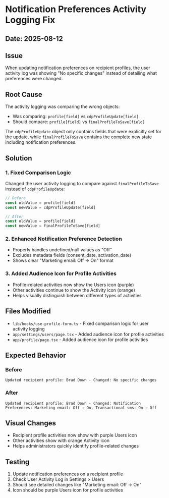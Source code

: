 # Notification Preferences Activity Logging Fix

## Date: 2025-08-12

## Issue
When updating notification preferences on recipient profiles, the user activity log was showing "No specific changes" instead of detailing what preferences were changed.

## Root Cause
The activity logging was comparing the wrong objects:
- Was comparing: `profile[field]` vs `cdpProfileUpdate[field]`
- Should compare: `profile[field]` vs `finalProfileToSave[field]`

The `cdpProfileUpdate` object only contains fields that were explicitly set for the update, while `finalProfileToSave` contains the complete new state including notification preferences.

## Solution

### 1. Fixed Comparison Logic
Changed the user activity logging to compare against `finalProfileToSave` instead of `cdpProfileUpdate`:
```typescript
// Before
const oldValue = profile[field]
const newValue = cdpProfileUpdate[field]

// After  
const oldValue = profile[field]
const newValue = finalProfileToSave[field]
```

### 2. Enhanced Notification Preference Detection
- Properly handles undefined/null values as "Off"
- Excludes metadata fields (consent_date, activation_date)
- Shows clear "Marketing email: Off → On" format

### 3. Added Audience Icon for Profile Activities
- Profile-related activities now show the Users icon (purple)
- Other activities continue to show the Activity icon (orange)
- Helps visually distinguish between different types of activities

## Files Modified
- `lib/hooks/use-profile-form.ts` - Fixed comparison logic for user activity logging
- `app/settings/users/page.tsx` - Added audience icon for profile activities
- `app/profile/page.tsx` - Added audience icon for profile activities

## Expected Behavior

### Before
```
Updated recipient profile: Brad Down - Changed: No specific changes
```

### After
```
Updated recipient profile: Brad Down - Changed: Notification Preferences: Marketing email: Off → On, Transactional sms: On → Off
```

## Visual Changes
- Recipient profile activities now show with purple Users icon
- Other activities show with orange Activity icon
- Helps administrators quickly identify profile-related changes

## Testing
1. Update notification preferences on a recipient profile
2. Check User Activity Log in Settings > Users
3. Should see detailed changes like "Marketing email: Off → On"
4. Icon should be purple Users icon for profile activities
